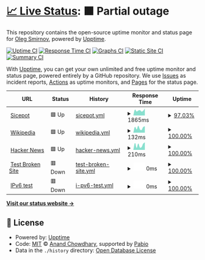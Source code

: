 # [📈 Live Status](https://https://rsipmonitoring.github.io/Rsipmonitoring/): <!--live status--> **🟧 Partial outage**

This repository contains the open-source uptime monitor and status page for [Oleg Smirnov](http://nord.org.ua), powered by [Upptime](https://github.com/upptime/upptime).

[![Uptime CI](https://github.com/Master/Rsipmonitoring/workflows/Uptime%20CI/badge.svg)](https://github.com/Master/Rsipmonitoring/actions?query=workflow%3A%22Uptime+CI%22)
[![Response Time CI](https://github.com/Master/Rsipmonitoring/workflows/Response%20Time%20CI/badge.svg)](https://github.com/Master/Rsipmonitoring/actions?query=workflow%3A%22Response+Time+CI%22)
[![Graphs CI](https://github.com/Master/Rsipmonitoring/workflows/Graphs%20CI/badge.svg)](https://github.com/Master/Rsipmonitoring/actions?query=workflow%3A%22Graphs+CI%22)
[![Static Site CI](https://github.com/Master/Rsipmonitoring/workflows/Static%20Site%20CI/badge.svg)](https://github.com/Master/Rsipmonitoring/actions?query=workflow%3A%22Static+Site+CI%22)
[![Summary CI](https://github.com/Master/Rsipmonitoring/workflows/Summary%20CI/badge.svg)](https://github.com/Master/Rsipmonitoring/actions?query=workflow%3A%22Summary+CI%22)

With [Upptime](https://upptime.js.org), you can get your own unlimited and free uptime monitor and status page, powered entirely by a GitHub repository. We use [Issues](https://github.com/Master/Rsipmonitoring/issues) as incident reports, [Actions](https://github.com/Master/Rsipmonitoring/actions) as uptime monitors, and [Pages](https://https://rsipmonitoring.github.io/Rsipmonitoring/) for the status page.

<!--start: status pages-->
<!-- This summary is generated by Upptime (https://github.com/upptime/upptime) -->
<!-- Do not edit this manually, your changes will be overwritten -->
<!-- prettier-ignore -->
| URL | Status | History | Response Time | Uptime |
| --- | ------ | ------- | ------------- | ------ |
| <img alt="" src="https://icons.duckduckgo.com/ip3/sicepot.rsipurwokerto.co.id.ico" height="13"> [Sicepot](http://sicepot.rsipurwokerto.co.id/) | 🟩 Up | [sicepot.yml](https://github.com/rsipmonitoring/Rsipmonitoring/commits/HEAD/history/sicepot.yml) | <details><summary><img alt="Response time graph" src="./graphs/sicepot/response-time-week.png" height="20"> 1865ms</summary><br><a href="https://https://rsipmonitoring.github.io/Rsipmonitoring//history/sicepot"><img alt="Response time 1899" src="https://img.shields.io/endpoint?url=https%3A%2F%2Fraw.githubusercontent.com%2Frsipmonitoring%2FRsipmonitoring%2FHEAD%2Fapi%2Fsicepot%2Fresponse-time.json"></a><br><a href="https://https://rsipmonitoring.github.io/Rsipmonitoring//history/sicepot"><img alt="24-hour response time 1637" src="https://img.shields.io/endpoint?url=https%3A%2F%2Fraw.githubusercontent.com%2Frsipmonitoring%2FRsipmonitoring%2FHEAD%2Fapi%2Fsicepot%2Fresponse-time-day.json"></a><br><a href="https://https://rsipmonitoring.github.io/Rsipmonitoring//history/sicepot"><img alt="7-day response time 1865" src="https://img.shields.io/endpoint?url=https%3A%2F%2Fraw.githubusercontent.com%2Frsipmonitoring%2FRsipmonitoring%2FHEAD%2Fapi%2Fsicepot%2Fresponse-time-week.json"></a><br><a href="https://https://rsipmonitoring.github.io/Rsipmonitoring//history/sicepot"><img alt="30-day response time 1899" src="https://img.shields.io/endpoint?url=https%3A%2F%2Fraw.githubusercontent.com%2Frsipmonitoring%2FRsipmonitoring%2FHEAD%2Fapi%2Fsicepot%2Fresponse-time-month.json"></a><br><a href="https://https://rsipmonitoring.github.io/Rsipmonitoring//history/sicepot"><img alt="1-year response time 1899" src="https://img.shields.io/endpoint?url=https%3A%2F%2Fraw.githubusercontent.com%2Frsipmonitoring%2FRsipmonitoring%2FHEAD%2Fapi%2Fsicepot%2Fresponse-time-year.json"></a></details> | <details><summary><a href="https://https://rsipmonitoring.github.io/Rsipmonitoring//history/sicepot">97.03%</a></summary><a href="https://https://rsipmonitoring.github.io/Rsipmonitoring//history/sicepot"><img alt="All-time uptime 97.86%" src="https://img.shields.io/endpoint?url=https%3A%2F%2Fraw.githubusercontent.com%2Frsipmonitoring%2FRsipmonitoring%2FHEAD%2Fapi%2Fsicepot%2Fuptime.json"></a><br><a href="https://https://rsipmonitoring.github.io/Rsipmonitoring//history/sicepot"><img alt="24-hour uptime 100.00%" src="https://img.shields.io/endpoint?url=https%3A%2F%2Fraw.githubusercontent.com%2Frsipmonitoring%2FRsipmonitoring%2FHEAD%2Fapi%2Fsicepot%2Fuptime-day.json"></a><br><a href="https://https://rsipmonitoring.github.io/Rsipmonitoring//history/sicepot"><img alt="7-day uptime 97.03%" src="https://img.shields.io/endpoint?url=https%3A%2F%2Fraw.githubusercontent.com%2Frsipmonitoring%2FRsipmonitoring%2FHEAD%2Fapi%2Fsicepot%2Fuptime-week.json"></a><br><a href="https://https://rsipmonitoring.github.io/Rsipmonitoring//history/sicepot"><img alt="30-day uptime 97.86%" src="https://img.shields.io/endpoint?url=https%3A%2F%2Fraw.githubusercontent.com%2Frsipmonitoring%2FRsipmonitoring%2FHEAD%2Fapi%2Fsicepot%2Fuptime-month.json"></a><br><a href="https://https://rsipmonitoring.github.io/Rsipmonitoring//history/sicepot"><img alt="1-year uptime 97.86%" src="https://img.shields.io/endpoint?url=https%3A%2F%2Fraw.githubusercontent.com%2Frsipmonitoring%2FRsipmonitoring%2FHEAD%2Fapi%2Fsicepot%2Fuptime-year.json"></a></details>
| <img alt="" src="https://icons.duckduckgo.com/ip3/en.wikipedia.org.ico" height="13"> [Wikipedia](https://en.wikipedia.org) | 🟩 Up | [wikipedia.yml](https://github.com/rsipmonitoring/Rsipmonitoring/commits/HEAD/history/wikipedia.yml) | <details><summary><img alt="Response time graph" src="./graphs/wikipedia/response-time-week.png" height="20"> 132ms</summary><br><a href="https://https://rsipmonitoring.github.io/Rsipmonitoring//history/wikipedia"><img alt="Response time 158" src="https://img.shields.io/endpoint?url=https%3A%2F%2Fraw.githubusercontent.com%2Frsipmonitoring%2FRsipmonitoring%2FHEAD%2Fapi%2Fwikipedia%2Fresponse-time.json"></a><br><a href="https://https://rsipmonitoring.github.io/Rsipmonitoring//history/wikipedia"><img alt="24-hour response time 30" src="https://img.shields.io/endpoint?url=https%3A%2F%2Fraw.githubusercontent.com%2Frsipmonitoring%2FRsipmonitoring%2FHEAD%2Fapi%2Fwikipedia%2Fresponse-time-day.json"></a><br><a href="https://https://rsipmonitoring.github.io/Rsipmonitoring//history/wikipedia"><img alt="7-day response time 132" src="https://img.shields.io/endpoint?url=https%3A%2F%2Fraw.githubusercontent.com%2Frsipmonitoring%2FRsipmonitoring%2FHEAD%2Fapi%2Fwikipedia%2Fresponse-time-week.json"></a><br><a href="https://https://rsipmonitoring.github.io/Rsipmonitoring//history/wikipedia"><img alt="30-day response time 158" src="https://img.shields.io/endpoint?url=https%3A%2F%2Fraw.githubusercontent.com%2Frsipmonitoring%2FRsipmonitoring%2FHEAD%2Fapi%2Fwikipedia%2Fresponse-time-month.json"></a><br><a href="https://https://rsipmonitoring.github.io/Rsipmonitoring//history/wikipedia"><img alt="1-year response time 158" src="https://img.shields.io/endpoint?url=https%3A%2F%2Fraw.githubusercontent.com%2Frsipmonitoring%2FRsipmonitoring%2FHEAD%2Fapi%2Fwikipedia%2Fresponse-time-year.json"></a></details> | <details><summary><a href="https://https://rsipmonitoring.github.io/Rsipmonitoring//history/wikipedia">100.00%</a></summary><a href="https://https://rsipmonitoring.github.io/Rsipmonitoring//history/wikipedia"><img alt="All-time uptime 100.00%" src="https://img.shields.io/endpoint?url=https%3A%2F%2Fraw.githubusercontent.com%2Frsipmonitoring%2FRsipmonitoring%2FHEAD%2Fapi%2Fwikipedia%2Fuptime.json"></a><br><a href="https://https://rsipmonitoring.github.io/Rsipmonitoring//history/wikipedia"><img alt="24-hour uptime 100.00%" src="https://img.shields.io/endpoint?url=https%3A%2F%2Fraw.githubusercontent.com%2Frsipmonitoring%2FRsipmonitoring%2FHEAD%2Fapi%2Fwikipedia%2Fuptime-day.json"></a><br><a href="https://https://rsipmonitoring.github.io/Rsipmonitoring//history/wikipedia"><img alt="7-day uptime 100.00%" src="https://img.shields.io/endpoint?url=https%3A%2F%2Fraw.githubusercontent.com%2Frsipmonitoring%2FRsipmonitoring%2FHEAD%2Fapi%2Fwikipedia%2Fuptime-week.json"></a><br><a href="https://https://rsipmonitoring.github.io/Rsipmonitoring//history/wikipedia"><img alt="30-day uptime 100.00%" src="https://img.shields.io/endpoint?url=https%3A%2F%2Fraw.githubusercontent.com%2Frsipmonitoring%2FRsipmonitoring%2FHEAD%2Fapi%2Fwikipedia%2Fuptime-month.json"></a><br><a href="https://https://rsipmonitoring.github.io/Rsipmonitoring//history/wikipedia"><img alt="1-year uptime 100.00%" src="https://img.shields.io/endpoint?url=https%3A%2F%2Fraw.githubusercontent.com%2Frsipmonitoring%2FRsipmonitoring%2FHEAD%2Fapi%2Fwikipedia%2Fuptime-year.json"></a></details>
| <img alt="" src="https://icons.duckduckgo.com/ip3/news.ycombinator.com.ico" height="13"> [Hacker News](https://news.ycombinator.com) | 🟩 Up | [hacker-news.yml](https://github.com/rsipmonitoring/Rsipmonitoring/commits/HEAD/history/hacker-news.yml) | <details><summary><img alt="Response time graph" src="./graphs/hacker-news/response-time-week.png" height="20"> 210ms</summary><br><a href="https://https://rsipmonitoring.github.io/Rsipmonitoring//history/hacker-news"><img alt="Response time 252" src="https://img.shields.io/endpoint?url=https%3A%2F%2Fraw.githubusercontent.com%2Frsipmonitoring%2FRsipmonitoring%2FHEAD%2Fapi%2Fhacker-news%2Fresponse-time.json"></a><br><a href="https://https://rsipmonitoring.github.io/Rsipmonitoring//history/hacker-news"><img alt="24-hour response time 86" src="https://img.shields.io/endpoint?url=https%3A%2F%2Fraw.githubusercontent.com%2Frsipmonitoring%2FRsipmonitoring%2FHEAD%2Fapi%2Fhacker-news%2Fresponse-time-day.json"></a><br><a href="https://https://rsipmonitoring.github.io/Rsipmonitoring//history/hacker-news"><img alt="7-day response time 210" src="https://img.shields.io/endpoint?url=https%3A%2F%2Fraw.githubusercontent.com%2Frsipmonitoring%2FRsipmonitoring%2FHEAD%2Fapi%2Fhacker-news%2Fresponse-time-week.json"></a><br><a href="https://https://rsipmonitoring.github.io/Rsipmonitoring//history/hacker-news"><img alt="30-day response time 252" src="https://img.shields.io/endpoint?url=https%3A%2F%2Fraw.githubusercontent.com%2Frsipmonitoring%2FRsipmonitoring%2FHEAD%2Fapi%2Fhacker-news%2Fresponse-time-month.json"></a><br><a href="https://https://rsipmonitoring.github.io/Rsipmonitoring//history/hacker-news"><img alt="1-year response time 252" src="https://img.shields.io/endpoint?url=https%3A%2F%2Fraw.githubusercontent.com%2Frsipmonitoring%2FRsipmonitoring%2FHEAD%2Fapi%2Fhacker-news%2Fresponse-time-year.json"></a></details> | <details><summary><a href="https://https://rsipmonitoring.github.io/Rsipmonitoring//history/hacker-news">100.00%</a></summary><a href="https://https://rsipmonitoring.github.io/Rsipmonitoring//history/hacker-news"><img alt="All-time uptime 100.00%" src="https://img.shields.io/endpoint?url=https%3A%2F%2Fraw.githubusercontent.com%2Frsipmonitoring%2FRsipmonitoring%2FHEAD%2Fapi%2Fhacker-news%2Fuptime.json"></a><br><a href="https://https://rsipmonitoring.github.io/Rsipmonitoring//history/hacker-news"><img alt="24-hour uptime 100.00%" src="https://img.shields.io/endpoint?url=https%3A%2F%2Fraw.githubusercontent.com%2Frsipmonitoring%2FRsipmonitoring%2FHEAD%2Fapi%2Fhacker-news%2Fuptime-day.json"></a><br><a href="https://https://rsipmonitoring.github.io/Rsipmonitoring//history/hacker-news"><img alt="7-day uptime 100.00%" src="https://img.shields.io/endpoint?url=https%3A%2F%2Fraw.githubusercontent.com%2Frsipmonitoring%2FRsipmonitoring%2FHEAD%2Fapi%2Fhacker-news%2Fuptime-week.json"></a><br><a href="https://https://rsipmonitoring.github.io/Rsipmonitoring//history/hacker-news"><img alt="30-day uptime 100.00%" src="https://img.shields.io/endpoint?url=https%3A%2F%2Fraw.githubusercontent.com%2Frsipmonitoring%2FRsipmonitoring%2FHEAD%2Fapi%2Fhacker-news%2Fuptime-month.json"></a><br><a href="https://https://rsipmonitoring.github.io/Rsipmonitoring//history/hacker-news"><img alt="1-year uptime 100.00%" src="https://img.shields.io/endpoint?url=https%3A%2F%2Fraw.githubusercontent.com%2Frsipmonitoring%2FRsipmonitoring%2FHEAD%2Fapi%2Fhacker-news%2Fuptime-year.json"></a></details>
| <img alt="" src="https://icons.duckduckgo.com/ip3/thissitedoesnotexist.koj.co.ico" height="13"> [Test Broken Site](https://thissitedoesnotexist.koj.co) | 🟥 Down | [test-broken-site.yml](https://github.com/rsipmonitoring/Rsipmonitoring/commits/HEAD/history/test-broken-site.yml) | <details><summary><img alt="Response time graph" src="./graphs/test-broken-site/response-time-week.png" height="20"> 0ms</summary><br><a href="https://https://rsipmonitoring.github.io/Rsipmonitoring//history/test-broken-site"><img alt="Response time 0" src="https://img.shields.io/endpoint?url=https%3A%2F%2Fraw.githubusercontent.com%2Frsipmonitoring%2FRsipmonitoring%2FHEAD%2Fapi%2Ftest-broken-site%2Fresponse-time.json"></a><br><a href="https://https://rsipmonitoring.github.io/Rsipmonitoring//history/test-broken-site"><img alt="24-hour response time 0" src="https://img.shields.io/endpoint?url=https%3A%2F%2Fraw.githubusercontent.com%2Frsipmonitoring%2FRsipmonitoring%2FHEAD%2Fapi%2Ftest-broken-site%2Fresponse-time-day.json"></a><br><a href="https://https://rsipmonitoring.github.io/Rsipmonitoring//history/test-broken-site"><img alt="7-day response time 0" src="https://img.shields.io/endpoint?url=https%3A%2F%2Fraw.githubusercontent.com%2Frsipmonitoring%2FRsipmonitoring%2FHEAD%2Fapi%2Ftest-broken-site%2Fresponse-time-week.json"></a><br><a href="https://https://rsipmonitoring.github.io/Rsipmonitoring//history/test-broken-site"><img alt="30-day response time 0" src="https://img.shields.io/endpoint?url=https%3A%2F%2Fraw.githubusercontent.com%2Frsipmonitoring%2FRsipmonitoring%2FHEAD%2Fapi%2Ftest-broken-site%2Fresponse-time-month.json"></a><br><a href="https://https://rsipmonitoring.github.io/Rsipmonitoring//history/test-broken-site"><img alt="1-year response time 0" src="https://img.shields.io/endpoint?url=https%3A%2F%2Fraw.githubusercontent.com%2Frsipmonitoring%2FRsipmonitoring%2FHEAD%2Fapi%2Ftest-broken-site%2Fresponse-time-year.json"></a></details> | <details><summary><a href="https://https://rsipmonitoring.github.io/Rsipmonitoring//history/test-broken-site">100.00%</a></summary><a href="https://https://rsipmonitoring.github.io/Rsipmonitoring//history/test-broken-site"><img alt="All-time uptime 100.00%" src="https://img.shields.io/endpoint?url=https%3A%2F%2Fraw.githubusercontent.com%2Frsipmonitoring%2FRsipmonitoring%2FHEAD%2Fapi%2Ftest-broken-site%2Fuptime.json"></a><br><a href="https://https://rsipmonitoring.github.io/Rsipmonitoring//history/test-broken-site"><img alt="24-hour uptime 100.00%" src="https://img.shields.io/endpoint?url=https%3A%2F%2Fraw.githubusercontent.com%2Frsipmonitoring%2FRsipmonitoring%2FHEAD%2Fapi%2Ftest-broken-site%2Fuptime-day.json"></a><br><a href="https://https://rsipmonitoring.github.io/Rsipmonitoring//history/test-broken-site"><img alt="7-day uptime 100.00%" src="https://img.shields.io/endpoint?url=https%3A%2F%2Fraw.githubusercontent.com%2Frsipmonitoring%2FRsipmonitoring%2FHEAD%2Fapi%2Ftest-broken-site%2Fuptime-week.json"></a><br><a href="https://https://rsipmonitoring.github.io/Rsipmonitoring//history/test-broken-site"><img alt="30-day uptime 100.00%" src="https://img.shields.io/endpoint?url=https%3A%2F%2Fraw.githubusercontent.com%2Frsipmonitoring%2FRsipmonitoring%2FHEAD%2Fapi%2Ftest-broken-site%2Fuptime-month.json"></a><br><a href="https://https://rsipmonitoring.github.io/Rsipmonitoring//history/test-broken-site"><img alt="1-year uptime 100.00%" src="https://img.shields.io/endpoint?url=https%3A%2F%2Fraw.githubusercontent.com%2Frsipmonitoring%2FRsipmonitoring%2FHEAD%2Fapi%2Ftest-broken-site%2Fuptime-year.json"></a></details>
| <img alt="" src="https://icons.duckduckgo.com/ip3/null.ico" height="13"> [IPv6 test](forwardemail.net) | 🟥 Down | [i-pv6-test.yml](https://github.com/rsipmonitoring/Rsipmonitoring/commits/HEAD/history/i-pv6-test.yml) | <details><summary><img alt="Response time graph" src="./graphs/i-pv6-test/response-time-week.png" height="20"> 0ms</summary><br><a href="https://https://rsipmonitoring.github.io/Rsipmonitoring//history/i-pv6-test"><img alt="Response time 0" src="https://img.shields.io/endpoint?url=https%3A%2F%2Fraw.githubusercontent.com%2Frsipmonitoring%2FRsipmonitoring%2FHEAD%2Fapi%2Fi-pv6-test%2Fresponse-time.json"></a><br><a href="https://https://rsipmonitoring.github.io/Rsipmonitoring//history/i-pv6-test"><img alt="24-hour response time 0" src="https://img.shields.io/endpoint?url=https%3A%2F%2Fraw.githubusercontent.com%2Frsipmonitoring%2FRsipmonitoring%2FHEAD%2Fapi%2Fi-pv6-test%2Fresponse-time-day.json"></a><br><a href="https://https://rsipmonitoring.github.io/Rsipmonitoring//history/i-pv6-test"><img alt="7-day response time 0" src="https://img.shields.io/endpoint?url=https%3A%2F%2Fraw.githubusercontent.com%2Frsipmonitoring%2FRsipmonitoring%2FHEAD%2Fapi%2Fi-pv6-test%2Fresponse-time-week.json"></a><br><a href="https://https://rsipmonitoring.github.io/Rsipmonitoring//history/i-pv6-test"><img alt="30-day response time 0" src="https://img.shields.io/endpoint?url=https%3A%2F%2Fraw.githubusercontent.com%2Frsipmonitoring%2FRsipmonitoring%2FHEAD%2Fapi%2Fi-pv6-test%2Fresponse-time-month.json"></a><br><a href="https://https://rsipmonitoring.github.io/Rsipmonitoring//history/i-pv6-test"><img alt="1-year response time 0" src="https://img.shields.io/endpoint?url=https%3A%2F%2Fraw.githubusercontent.com%2Frsipmonitoring%2FRsipmonitoring%2FHEAD%2Fapi%2Fi-pv6-test%2Fresponse-time-year.json"></a></details> | <details><summary><a href="https://https://rsipmonitoring.github.io/Rsipmonitoring//history/i-pv6-test">100.00%</a></summary><a href="https://https://rsipmonitoring.github.io/Rsipmonitoring//history/i-pv6-test"><img alt="All-time uptime 100.00%" src="https://img.shields.io/endpoint?url=https%3A%2F%2Fraw.githubusercontent.com%2Frsipmonitoring%2FRsipmonitoring%2FHEAD%2Fapi%2Fi-pv6-test%2Fuptime.json"></a><br><a href="https://https://rsipmonitoring.github.io/Rsipmonitoring//history/i-pv6-test"><img alt="24-hour uptime 100.00%" src="https://img.shields.io/endpoint?url=https%3A%2F%2Fraw.githubusercontent.com%2Frsipmonitoring%2FRsipmonitoring%2FHEAD%2Fapi%2Fi-pv6-test%2Fuptime-day.json"></a><br><a href="https://https://rsipmonitoring.github.io/Rsipmonitoring//history/i-pv6-test"><img alt="7-day uptime 100.00%" src="https://img.shields.io/endpoint?url=https%3A%2F%2Fraw.githubusercontent.com%2Frsipmonitoring%2FRsipmonitoring%2FHEAD%2Fapi%2Fi-pv6-test%2Fuptime-week.json"></a><br><a href="https://https://rsipmonitoring.github.io/Rsipmonitoring//history/i-pv6-test"><img alt="30-day uptime 100.00%" src="https://img.shields.io/endpoint?url=https%3A%2F%2Fraw.githubusercontent.com%2Frsipmonitoring%2FRsipmonitoring%2FHEAD%2Fapi%2Fi-pv6-test%2Fuptime-month.json"></a><br><a href="https://https://rsipmonitoring.github.io/Rsipmonitoring//history/i-pv6-test"><img alt="1-year uptime 100.00%" src="https://img.shields.io/endpoint?url=https%3A%2F%2Fraw.githubusercontent.com%2Frsipmonitoring%2FRsipmonitoring%2FHEAD%2Fapi%2Fi-pv6-test%2Fuptime-year.json"></a></details>

<!--end: status pages-->

[**Visit our status website →**](https://https://rsipmonitoring.github.io/Rsipmonitoring/)

## 📄 License

- Powered by: [Upptime](https://github.com/upptime/upptime)
- Code: [MIT](./LICENSE) © [Anand Chowdhary](https://anandchowdhary.com), supported by [Pabio](https://pabio.com)
- Data in the `./history` directory: [Open Database License](https://opendatacommons.org/licenses/odbl/1-0/)
